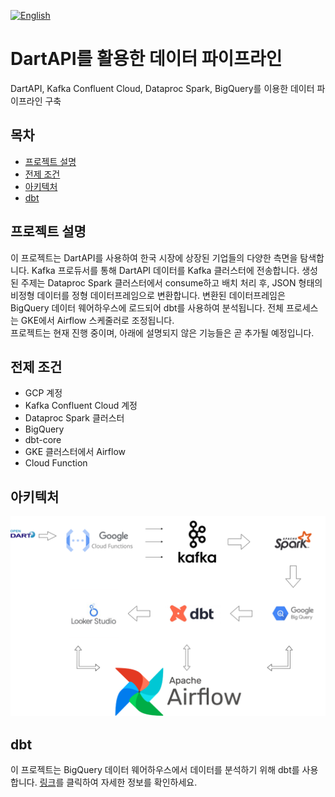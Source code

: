 [![English](https://img.shields.io/badge/README-English-blue?style=for-the-badge)](README.md)

# DartAPI를 활용한 데이터 파이프라인
DartAPI, Kafka Confluent Cloud, Dataproc Spark, BigQuery를 이용한 데이터 파이프라인 구축

## 목차
- [프로젝트 설명](#프로젝트-설명)
- [전제 조건](#전제-조건)
- [아키텍처](#아키텍처)
- [dbt](#dbt)
  
## 프로젝트 설명 <a id="프로젝트-설명"></a>
이 프로젝트는 DartAPI를 사용하여 한국 시장에 상장된 기업들의 다양한 측면을 탐색합니다. Kafka 프로듀서를 통해 DartAPI 데이터를 Kafka 클러스터에 전송합니다. 생성된 주제는 Dataproc Spark 클러스터에서 consume하고 배치 처리 후, JSON 형태의 비정형 데이터를 정형 데이터프레임으로 변환합니다. 변환된 데이터프레임은 BigQuery 데이터 웨어하우스에 로드되어 dbt를 사용하여 분석됩니다. 전체 프로세스는 GKE에서 Airflow 스케줄러로 조정됩니다.<br>
프로젝트는 현재 진행 중이며, 아래에 설명되지 않은 기능들은 곧 추가될 예정입니다.

## 전제 조건 <a id="전제-조건"></a>
- GCP 계정
- Kafka Confluent Cloud 계정
- Dataproc Spark 클러스터
- BigQuery
- dbt-core
- GKE 클러스터에서 Airflow
- Cloud Function

## 아키텍처 <a id="아키텍처"></a>
![아키텍처 이미지](img.png)

## dbt <a id="dbt"></a>
이 프로젝트는 BigQuery 데이터 웨어하우스에서 데이터를 분석하기 위해 dbt를 사용합니다. [링크](https://github.com/dragonhail/dart_dbt)를 클릭하여 자세한 정보를 확인하세요.